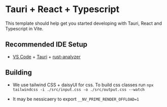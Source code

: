 # Tauri + React + Typescript

This template should help get you started developing with Tauri, React and Typescript in Vite.

## Recommended IDE Setup

- [VS Code](https://code.visualstudio.com/) + [Tauri](https://marketplace.visualstudio.com/items?itemName=tauri-apps.tauri-vscode) + [rust-analyzer](https://marketplace.visualstudio.com/items?itemName=rust-lang.rust-analyzer)

## Building

- We use tailwind CSS  + daisyUI for css. To build css classes run
`npx tailwindcss -i ./src/input.css -o ./src/output.css --watch`

- It may be nessicaery to export `__NV_PRIME_RENDER_OFFLOAD=1`
